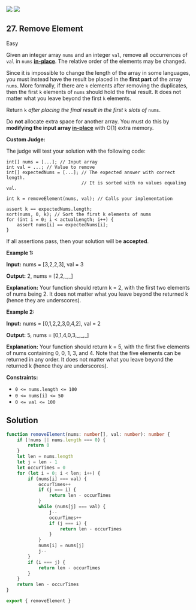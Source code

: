 [![](https://img.shields.io/github/stars/LeetCode-in-TypeScript/LeetCode-in-TypeScript?label=Stars&style=flat-square)](https://github.com/LeetCode-in-TypeScript/LeetCode-in-TypeScript)
[![](https://img.shields.io/github/forks/LeetCode-in-TypeScript/LeetCode-in-TypeScript?label=Fork%20me%20on%20GitHub%20&style=flat-square)](https://github.com/LeetCode-in-TypeScript/LeetCode-in-TypeScript/fork)

## 27\. Remove Element

Easy

Given an integer array `nums` and an integer `val`, remove all occurrences of `val` in `nums` [**in-place**](https://en.wikipedia.org/wiki/In-place_algorithm). The relative order of the elements may be changed.

Since it is impossible to change the length of the array in some languages, you must instead have the result be placed in the **first part** of the array `nums`. More formally, if there are `k` elements after removing the duplicates, then the first `k` elements of `nums` should hold the final result. It does not matter what you leave beyond the first `k` elements.

Return `k` _after placing the final result in the first_ `k` _slots of_ `nums`.

Do **not** allocate extra space for another array. You must do this by **modifying the input array [in-place](https://en.wikipedia.org/wiki/In-place_algorithm)** with O(1) extra memory.

**Custom Judge:**

The judge will test your solution with the following code:

    int[] nums = [...]; // Input array
    int val = ...; // Value to remove
    int[] expectedNums = [...]; // The expected answer with correct length.
                                // It is sorted with no values equaling val.

    int k = removeElement(nums, val); // Calls your implementation

    assert k == expectedNums.length;
    sort(nums, 0, k); // Sort the first k elements of nums
    for (int i = 0; i < actualLength; i++) {
        assert nums[i] == expectedNums[i];
    } 

If all assertions pass, then your solution will be **accepted**.

**Example 1:**

**Input:** nums = [3,2,2,3], val = 3

**Output:** 2, nums = [2,2,\_,\_]

**Explanation:** Your function should return k = 2, with the first two elements of nums being 2. It does not matter what you leave beyond the returned k (hence they are underscores). 

**Example 2:**

**Input:** nums = [0,1,2,2,3,0,4,2], val = 2

**Output:** 5, nums = [0,1,4,0,3,\_,\_,\_]

**Explanation:** Your function should return k = 5, with the first five elements of nums containing 0, 0, 1, 3, and 4. Note that the five elements can be returned in any order. It does not matter what you leave beyond the returned k (hence they are underscores). 

**Constraints:**

*   `0 <= nums.length <= 100`
*   `0 <= nums[i] <= 50`
*   `0 <= val <= 100`

## Solution

```typescript
function removeElement(nums: number[], val: number): number {
    if (!nums || nums.length === 0) {
        return 0
    }
    let len = nums.length
    let j = len - 1
    let occurTimes = 0
    for (let i = 0; i < len; i++) {
        if (nums[i] === val) {
            occurTimes++
            if (j === i) {
                return len - occurTimes
            }
            while (nums[j] === val) {
                j--
                occurTimes++
                if (j === i) {
                    return len - occurTimes
                }
            }
            nums[i] = nums[j]
            j--
        }
        if (i === j) {
            return len - occurTimes
        }
    }
    return len - occurTimes
}

export { removeElement }
```